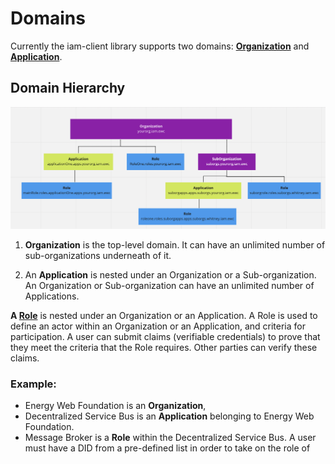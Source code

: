 # Domains

Currently the iam-client library supports two domains: **[Organization](../guides/organization.md)** and **[Application](../guides/application/md)**. 

## Domain Hierarchy

![Domain Hierarchy](../images/domainHierarchy.png)

1. **Organization** is the top-level domain. It can have an unlimited number of sub-organizations underneath of it. 

2. An **Application** is nested under an Organization or a Sub-organization. An Organization or Sub-organization can have an unlimited number of Applications. 

**A [Role](../guides/role.md)** is nested under an Organization or an Application. A Role is used to define an actor within an Organization or an Application, and criteria for participation. A user can submit claims (verifiable credentials) to prove that they meet the criteria that the Role requires. Other parties can verify these claims.

### Example:
- Energy Web Foundation is an **Organization**,
- Decentralized Service Bus is an **Application** belonging to Energy Web Foundation.
- Message Broker is a **Role** within the Decentralized Service Bus. A user must have a DID from a pre-defined list in order to take on the role of 



